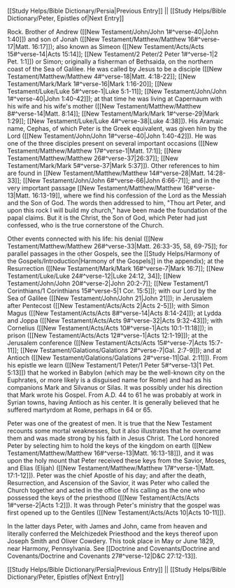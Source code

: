 [[Study Helps/Bible Dictionary/Persia|Previous Entry]]  ||  [[Study Helps/Bible Dictionary/Peter, Epistles of|Next Entry]]

 Rock. Brother of Andrew ([[New Testament/John/John 1#^verse-40|John 1:40]]) and son of Jonah ([[New Testament/Matthew/Matthew 16#^verse-17|Matt. 16:17]]); also known as Simeon ([[New Testament/Acts/Acts 15#^verse-14|Acts 15:14]]; [[New Testament/2 Peter/2 Peter 1#^verse-1|2 Pet. 1:1]]) or Simon; originally a fisherman of Bethsaida, on the northern coast of the Sea of Galilee. He was called by Jesus to be a disciple ([[New Testament/Matthew/Matthew 4#^verse-18|Matt. 4:18-22]]; [[New Testament/Mark/Mark 1#^verse-16|Mark 1:16-20]]; [[New Testament/Luke/Luke 5#^verse-1|Luke 5:1-11]]; [[New Testament/John/John 1#^verse-40|John 1:40-42]]); at that time he was living at Capernaum with his wife and his wife's mother ([[New Testament/Matthew/Matthew 8#^verse-14|Matt. 8:14]]; [[New Testament/Mark/Mark 1#^verse-29|Mark 1:29]]; [[New Testament/Luke/Luke 4#^verse-38|Luke 4:38]]). His Aramaic name, Cephas, of which Peter is the Greek equivalent, was given him by the Lord ([[New Testament/John/John 1#^verse-40|John 1:40-42]]). He was one of the three disciples present on several important occasions ([[New Testament/Matthew/Matthew 17#^verse-1|Matt. 17:1]]; [[New Testament/Matthew/Matthew 26#^verse-37|26:37]]; [[New Testament/Mark/Mark 5#^verse-37|Mark 5:37]]). Other references to him are found in [[New Testament/Matthew/Matthew 14#^verse-28|Matt. 14:28-33]]; [[New Testament/John/John 6#^verse-66|John 6:66-71]]; and in the very important passage [[New Testament/Matthew/Matthew 16#^verse-13|Matt. 16:13-19]], where we find his confession of the Lord as the Messiah and the Son of God. The words then addressed to him, "Thou art Peter, and upon this rock I will build my church," have been made the foundation of the papal claims. But it is the Christ, the Son of God, which Peter had just confessed, who is the true cornerstone of the Church.

 Other events connected with his life: his denial ([[New Testament/Matthew/Matthew 26#^verse-33|Matt. 26:33-35, 58, 69-75]]; for parallel passages in the other Gospels, see the [[Study Helps/Harmony of the Gospels/Introduction|Harmony of the Gospels]] in the appendix); at the Resurrection ([[New Testament/Mark/Mark 16#^verse-7|Mark 16:7]]; [[New Testament/Luke/Luke 24#^verse-12|Luke 24:12, 34]]; [[New Testament/John/John 20#^verse-2|John 20:2-7]]; [[New Testament/1 Corinthians/1 Corinthians 15#^verse-5|1 Cor. 15:5]]); with our Lord by the Sea of Galilee ([[New Testament/John/John 21|John 21]]); in Jerusalem after Pentecost ([[New Testament/Acts/Acts 2|Acts 2-5]]); with Simon Magus ([[New Testament/Acts/Acts 8#^verse-14|Acts 8:14-24]]); at Lydda and Joppa ([[New Testament/Acts/Acts 9#^verse-32|Acts 9:32-43]]); with Cornelius ([[New Testament/Acts/Acts 10#^verse-1|Acts 10:1-11:18]]); in prison ([[New Testament/Acts/Acts 12#^verse-1|Acts 12:1-19]]); at the Jerusalem conference ([[New Testament/Acts/Acts 15#^verse-7|Acts 15:7-11]]; [[New Testament/Galations/Galations 2#^verse-7|Gal. 2:7-9]]); and at Antioch ([[New Testament/Galations/Galations 2#^verse-11|Gal. 2:11]]). From his epistle we learn ([[New Testament/1 Peter/1 Peter 5#^verse-13|1 Pet. 5:13]]) that he worked in Babylon (which may be the well-known city on the Euphrates, or more likely is a disguised name for Rome) and had as his companions Mark and Silvanus or Silas. It was possibly under his direction that Mark wrote his Gospel. From A.D. 44 to 61 he was probably at work in Syrian towns, having Antioch as his center. It is generally believed that he suffered martyrdom at Rome, perhaps in 64 or 65.

 Peter was one of the greatest of men. It is true that the New Testament recounts some mortal weaknesses, but it also illustrates that he overcame them and was made strong by his faith in Jesus Christ. The Lord honored Peter by selecting him to hold the keys of the kingdom on earth ([[New Testament/Matthew/Matthew 16#^verse-13|Matt. 16:13-18]]), and it was upon the holy mount that Peter received these keys from the Savior, Moses, and Elias (Elijah) ([[New Testament/Matthew/Matthew 17#^verse-1|Matt. 17:1-12]]). Peter was the chief Apostle of his day; and after the death, Resurrection, and Ascension of the Savior, it was Peter who called the Church together and acted in the office of his calling as the one who possessed the keys of the priesthood ([[New Testament/Acts/Acts 1#^verse-2|Acts 1:2]]). It was through Peter's ministry that the gospel was first opened up to the Gentiles ([[New Testament/Acts/Acts 10|Acts 10-11]]).

 In the latter days Peter, with James and John, came from heaven and literally conferred the Melchizedek Priesthood and the keys thereof upon Joseph Smith and Oliver Cowdery. This took place in May or June 1829, near Harmony, Pennsylvania. See [[Doctrine and Covenants/Doctrine and Covenants/Doctrine and Covenants 27#^verse-12|D&C 27:12-13]].

[[Study Helps/Bible Dictionary/Persia|Previous Entry]]  ||  [[Study Helps/Bible Dictionary/Peter, Epistles of|Next Entry]]